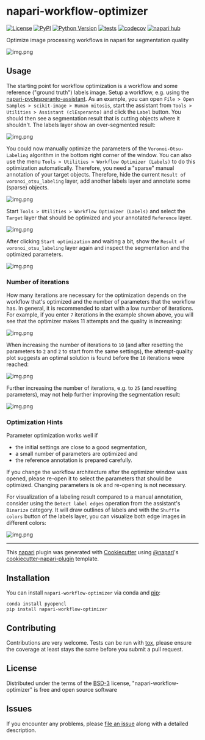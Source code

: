 # napari-workflow-optimizer

[![License](https://img.shields.io/pypi/l/napari-workflow-optimizer.svg?color=green)](https://github.com/haesleinhuepf/napari-workflow-optimizer/raw/main/LICENSE)
[![PyPI](https://img.shields.io/pypi/v/napari-workflow-optimizer.svg?color=green)](https://pypi.org/project/napari-workflow-optimizer)
[![Python Version](https://img.shields.io/pypi/pyversions/napari-workflow-optimizer.svg?color=green)](https://python.org)
[![tests](https://github.com/haesleinhuepf/napari-workflow-optimizer/workflows/tests/badge.svg)](https://github.com/haesleinhuepf/napari-workflow-optimizer/actions)
[![codecov](https://codecov.io/gh/haesleinhuepf/napari-workflow-optimizer/branch/main/graph/badge.svg)](https://codecov.io/gh/haesleinhuepf/napari-workflow-optimizer)
[![napari hub](https://img.shields.io/endpoint?url=https://api.napari-hub.org/shields/napari-workflow-optimizer)](https://napari-hub.org/plugins/napari-workflow-optimizer)

Optimize image processing workflows in napari for segmentation quality

![img.png](docs/screenshot1.png)

## Usage

The starting point for workflow optimization is a workflow and some reference ("ground truth") labels image. 
Setup a workflow, e.g. using the [napari-pyclesperanto-assistant](https://www.napari-hub.org/plugins/napari-pyclesperanto-assistant).
As an example, you can open `File > Open Samples > scikit-image > Human mitosis`, 
start the assistant from `Tools > Utilities > Assistant (clEsperanto)` and click the `Label` button. 
You should then see a segmentation result that is cutting objects where it shouldn't. 
The labels layer show an over-segmented result:

![img.png](docs/over_segmentation.png)

You could now manually optimize the parameters of the `Voronoi-Otsu-Labeling` algorithm in the bottom right 
corner of the window. You can also use the menu `Tools > Utilities > Workflow Optimizer (Labels)` to do this optimization automatically.
Therefore, you need a "sparse" manual annotation of your target objects. 
Therefore, hide the current `Result of voronoi_otsu_labeling` layer, add another labels layer and annotate some (sparse) objects.

![img.png](docs/sparse_manual_annotation.png)

Start `Tools > Utilities > Workflow Optimizer (Labels)` and select the `Target` layer that should be optimized and your annotated `Reference` layer.

![img.png](docs/configure_workflow_optimizer.png)

After clicking `Start optimization` and waiting a bit, show the `Result of voronoi_otsu_labeling` layer again and inspect the segmentation and the optimized parameters.

![img.png](docs/optimized.png)

### Number of iterations

How many iterations are necessary for the optimization depends on the workflow that's optimized and the number of parameters that the workflow has.
In general, it is recommended to start with a low number of iterations. 
For example, if you enter `7` iterations in the example shown above, you will see that the optimizer makes 11 attempts and
the quality is increasing:

![img.png](docs/iterations_7.png)

When increasing the number of iterations to `10` (and after resetting the parameters to `2` and `2` to start from the same settings), 
the attempt-quality plot suggests an optimal solution is found before the `10` iterations were reached:

![img.png](docs/iterations_10.png)

Further increasing the number of iterations, e.g. to `25` (and resetting parameters), may not help further improving the segmentation result:

![img.png](docs/iterations_25.png)

### Optimization Hints

Parameter optimization works well if
* the initial settings are close to a good segmentation,
* a small number of parameters are optimized and
* the reference annotation is prepared carefully.

If you change the workflow architecture after the optimizer window was opened, please re-open it
to select the parameters that should be optimized. Changing parameters is ok and re-opening is not necessary.

For visualization of a labeling result compared to a manual annotation, consider using the `Detect label edges` operation from the 
assistant's `Binarize` category. It will draw outlines of labels and with the `Shuffle colors` button of the labels layer, you can
visualize both edge images in different colors: 

![img.png](docs/contour_overlay.png)

----------------------------------

This [napari] plugin was generated with [Cookiecutter] using [@napari]'s [cookiecutter-napari-plugin] template.

## Installation

You can install `napari-workflow-optimizer` via conda and [pip]:

    conda install pyopencl
    pip install napari-workflow-optimizer

## Contributing

Contributions are very welcome. Tests can be run with [tox], please ensure
the coverage at least stays the same before you submit a pull request.

## License

Distributed under the terms of the [BSD-3] license,
"napari-workflow-optimizer" is free and open source software

## Issues

If you encounter any problems, please [file an issue] along with a detailed description.

[napari]: https://github.com/napari/napari
[Cookiecutter]: https://github.com/audreyr/cookiecutter
[@napari]: https://github.com/napari
[MIT]: http://opensource.org/licenses/MIT
[BSD-3]: http://opensource.org/licenses/BSD-3-Clause
[GNU GPL v3.0]: http://www.gnu.org/licenses/gpl-3.0.txt
[GNU LGPL v3.0]: http://www.gnu.org/licenses/lgpl-3.0.txt
[Apache Software License 2.0]: http://www.apache.org/licenses/LICENSE-2.0
[Mozilla Public License 2.0]: https://www.mozilla.org/media/MPL/2.0/index.txt
[cookiecutter-napari-plugin]: https://github.com/napari/cookiecutter-napari-plugin

[file an issue]: https://github.com/haesleinhuepf/napari-workflow-optimizer/issues

[napari]: https://github.com/napari/napari
[tox]: https://tox.readthedocs.io/en/latest/
[pip]: https://pypi.org/project/pip/
[PyPI]: https://pypi.org/
